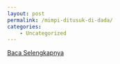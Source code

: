 ```yaml
---
layout: post
permalink: /mimpi-ditusuk-di-dada/
categories:
    - Uncategorized
---
```


[Baca Selengkapnya](/07)